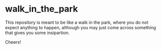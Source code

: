 # walk_in_the_park

This repository is meant to be like a walk in the park, where you do not expect anything to happen, although you may just come across something that gives you some insipartion.


Cheers!
